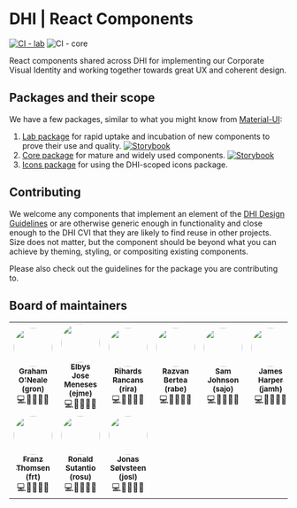 # DHI | React Components

[![CI - lab](https://github.com/DHI/react-components/actions/workflows/main-lab.yml/badge.svg)](https://github.com/DHI/react-components/actions/workflows/main-lab.yml)
![CI - core](https://github.com/DHI/react-components/workflows/CI/badge.svg)



React components shared across DHI for implementing our Corporate Visual Identity and working together towards great UX and coherent design.


## Packages and their scope

We have a few packages, similar to what you might know from [Material-UI](https://material-ui.com/components/about-the-lab/):
1. [Lab package](packages/react-components-lab) for rapid uptake and incubation of new components to prove their use and quality. [![Storybook](https://raw.githubusercontent.com/storybookjs/brand/master/badge/badge-storybook.svg)](https://green-glacier-08aae7903.azurestaticapps.net)
2. [Core package](packages/react-components) for mature and widely used components. [![Storybook](https://raw.githubusercontent.com/storybookjs/brand/master/badge/badge-storybook.svg)](https://domainservices.dhigroup.com/)
3. [Icons package](packages/icons) for using the DHI-scoped icons package.

## Contributing

We welcome any components that implement an element of the [DHI Design Guidelines](https://www.figma.com/file/pSfX5GNsa6xhKGbi3DWQtn/DHI-Official-Guidelines) or are otherwise generic enough in 
functionality and close enough to the DHI CVI that they are likely to find reuse in other projects. Size does not matter, but the component should be beyond what you can achieve by theming, 
styling, or compositing existing components.

Please also check out the guidelines for the package you are contributing to.


## Board of maintainers

<table>
  <tr style="border: none">
  	<td align="center" style="border: none">
    	<a href="https://github.com/goneale"><img src="https://avatars.githubusercontent.com/goneale" width="70px" style="border-radius: 50%" /><br /><sub><b>Graham O'Neale (gron)</b></sub></a><br /><span title="Coder">💻</span><span title="Documenter">📖</span><span title="Tester">🧪</span><span title="Designer">🎨</span><span title="Bug Reporter">🐛</span>
    </td>
    <td align="center" style="border: none">
      <a href="https://github.com/elbys"><img src="https://avatars.githubusercontent.com/elbys" width="70px" style="border-radius: 50%" /><br /><sub><b>Elbys Jose Meneses (ejme)</b></sub></a><br /><span title="Coder">💻</span><span title="Documenter">📖</span><span title="Tester">🧪</span><span title="Designer">🎨</span><span title="Bug Reporter">🐛</span>
    </td>
    <td align="center" style="border: none">
    	<a href="https://github.com/rihr"><img src="https://avatars.githubusercontent.com/rihr" width="70px" style="border-radius: 50%" /><br /><sub><b>Rihards Rancans (rira)</b></sub></a><br /><span title="Coder">💻</span><span title="Documenter">📖</span><span title="Tester">🧪</span><span title="Designer">🎨</span><span title="Bug Reporter">🐛</span>
    </td>
    <td align="center" style="border: none">
    	<a href="https://github.com/bertearazvan"><img src="https://avatars.githubusercontent.com/bertearazvan" width="70px" style="border-radius: 50%" /><br /><sub><b>Razvan Bertea (rabe)</b></sub></a><br /><span title="Coder">💻</span><span title="Documenter">📖</span><span title="Tester">🧪</span><span title="Designer">🎨</span><span title="Bug Reporter">🐛</span>
    </td>
    <td align="center" style="border: none">
    	<a href="https://github.com/nfour"><img src="https://avatars.githubusercontent.com/nfour" width="70px" style="border-radius: 50%" /><br /><sub><b>Sam Johnson (sajo)</b></sub></a><br /><span title="Coder">💻</span><span title="Documenter">📖</span><span title="Tester">🧪</span><span title="Designer">🎨</span><span title="Bug Reporter">🐛</span>
    </td>
    <td align="center" style="border: none">
    	<a href="https://github.com/jharper93"><img src="https://avatars.githubusercontent.com/jharper93" width="70px" style="border-radius: 50%" /><br /><sub><b>James Harper (jamh)</b></sub></a><br /><span title="Coder">💻</span><span title="Documenter">📖</span><span title="Tester">🧪</span><span title="Designer">🎨</span><span title="Bug Reporter">🐛</span>
    </td>
  </tr>
  <tr style="border: none;">
    <td align="center" style="border: none">
      <a href="https://github.com/FranzThomsen1089"><img src="https://avatars.githubusercontent.com/FranzThomsen1089" width="70px" style="border-radius: 50%" /><br /><sub><b>Franz Thomsen (frt)</b></sub></a><br /><span title="Coder">💻</span><span title="Documenter">📖</span><span title="Tester">🧪</span><span title="Designer">🎨</span><span title="Bug Reporter">🐛</span>
    </td>
    <td align="center" style="border: none">
    	<a href="https://github.com/rosudhi"><img src="https://avatars.githubusercontent.com/rosudhi" width="70px" style="border-radius: 50%" /><br /><sub><b>Ronald Sutantio (rosu)</b></sub></a><br /><span title="Coder">💻</span><span title="Documenter">📖</span><span title="Tester">🧪</span><span title="Designer">🎨</span><span title="Bug Reporter">🐛</span>
    </td>
    <td align="center" style="border: none">
    	<a href="https://github.com/j08lue"><img src="https://avatars.githubusercontent.com/j08lue" width="70px" style="border-radius: 50%" /><br /><sub><b>Jonas Sølvsteen (josl)</b></sub></a><br /><span title="Coder">💻</span><span title="Documenter">📖</span><span title="Tester">🧪</span><span title="Designer">🎨</span><span title="Bug Reporter">🐛</span>
    </td>
  </tr>
</table>
